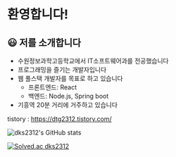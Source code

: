 # 환영합니다!

## :smiley: 저를 소개합니다
+ 수원정보과학고등학교에서 IT소프트웨어과를 전공했습니다
+ 프로그래밍을 즐기는 개발자입니다
+ 웹 풀스택 개발자를 목표로 하고 있습니다
  + 프론트엔드: React
  + 백엔드: Node.js, Spring boot
+ 기흥역 20분 거리에 거주하고 있습니다

<!--   + 5개의 미니 게임들을 개발했습니다  
    ([물고기 키우기](https://github.com/dks2312/submarine_Game), 
    [공룡 달리기](https://github.com/dks2312/Chrome-dino), 
    [계산기](https://github.com/dks2312/java_Calculator), 
    [두더지 잡기](https://github.com/dks2312/Java_Chtching_Moles_game), 
    [테트리스](https://github.com/dks2312/C-Tetris)) -->
    
<p>tistory : <a href="https://dtg2312.tistory.com/">https://dtg2312.tistory.com/</a><br>
<p class="has-line-data" data-line-start="5" data-line-end="6"><img src="https://github-readme-stats.vercel.app/api?username=dks2312&amp;show_icons=true&amp;theme=buefy" alt="dks2312's GitHub stats"></p>
<p class="has-line-data" data-line-start="9" data-line-end="10"><a href="https://solved.ac/dks2312"><img src="http://mazassumnida.wtf/api/v2/generate_badge?boj=dks2312" alt="Solved.ac dks2312"></a></p>
